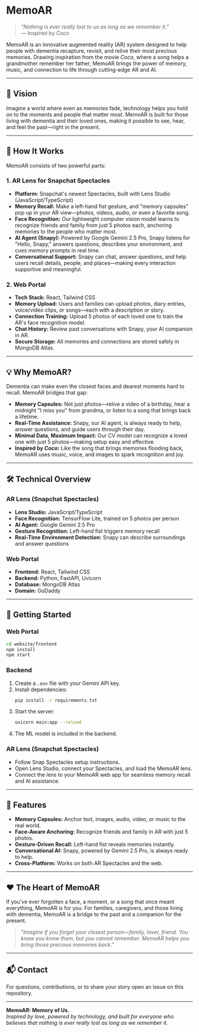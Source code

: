 # MemoAR

> *“Nothing is ever really lost to us as long as we remember it.”*  
> — Inspired by *Coco*

MemoAR is an innovative augmented reality (AR) system designed to help people with dementia recapture, revisit, and relive their most precious memories. Drawing inspiration from the movie *Coco*, where a song helps a grandmother remember her father, MemoAR brings the power of memory, music, and connection to life through cutting-edge AR and AI.

---

## 🌟 Vision

Imagine a world where even as memories fade, technology helps you hold on to the moments and people that matter most. MemoAR is built for those living with dementia and their loved ones, making it possible to see, hear, and feel the past—right in the present.

---

## 🧠 How It Works

MemoAR consists of two powerful parts:

### 1. **AR Lens for Snapchat Spectacles**
- **Platform:** Snapchat's newest Spectacles, built with Lens Studio (JavaScript/TypeScript)
- **Memory Recall:** Make a left-hand fist gesture, and "memory capsules" pop up in your AR view—photos, videos, audio, or even a favorite song.
- **Face Recognition:** Our lightweight computer vision model learns to recognize friends and family from just 5 photos each, anchoring memories to the people who matter most.
- **AI Agent (Snapy):** Powered by Google Gemini 2.5 Pro, Snapy listens for "Hello, Snapy," answers questions, describes your environment, and cues memory prompts in real time.
- **Conversational Support:** Snapy can chat, answer questions, and help users recall details, people, and places—making every interaction supportive and meaningful.

### 2. **Web Portal**
- **Tech Stack:** React, Tailwind CSS
- **Memory Upload:** Users and families can upload photos, diary entries, voice/video clips, or songs—each with a description or story.
- **Connection Training:** Upload 5 photos of each loved one to train the AR's face recognition model.
- **Chat History:** Review past conversations with Snapy, your AI companion in AR.
- **Secure Storage:** All memories and connections are stored safely in MongoDB Atlas.

---

## 💡 Why MemoAR?

Dementia can make even the closest faces and dearest moments hard to recall. MemoAR bridges that gap:
- **Memory Capsules:** Not just photos—relive a video of a birthday, hear a midnight "I miss you" from grandma, or listen to a song that brings back a lifetime.
- **Real-Time Assistance:** Snapy, our AI agent, is always ready to help, answer questions, and guide users through their day.
- **Minimal Data, Maximum Impact:** Our CV model can recognize a loved one with just 5 photos—making setup easy and effective.
- **Inspired by *Coco*:** Like the song that brings memories flooding back, MemoAR uses music, voice, and images to spark recognition and joy.

---

## 🛠️ Technical Overview

### AR Lens (Snapchat Spectacles)
- **Lens Studio:** JavaScript/TypeScript
- **Face Recognition:** TensorFlow Lite, trained on 5 photos per person
- **AI Agent:** Google Gemini 2.5 Pro
- **Gesture Recognition:** Left-hand fist triggers memory recall
- **Real-Time Environment Detection:** Snapy can describe surroundings and answer questions

### Web Portal
- **Frontend:** React, Tailwind CSS
- **Backend:** Python, FastAPI, Uvicorn
- **Database:** MongoDB Atlas
- **Domain:** GoDaddy 

---

## 🚀 Getting Started

### Web Portal

```bash
cd website/frontend
npm install
npm start
```

### Backend

1. Create a `.env` file with your Gemini API key.
2. Install dependencies:
    ```bash
    pip install -r requirements.txt
    ```
3. Start the server:
    ```bash
    uvicorn main:app --reload
    ```
4. The ML model is included in the backend.

### AR Lens (Snapchat Spectacles)

- Follow Snap Spectacles setup instructions.
- Open Lens Studio, connect your Spectacles, and load the MemoAR lens.
- Connect the lens to your MemoAR web app for seamless memory recall and AI assistance.

---

## 🧩 Features

- **Memory Capsules:** Anchor text, images, audio, video, or music to the real world.
- **Face-Aware Anchoring:** Recognize friends and family in AR with just 5 photos.
- **Gesture-Driven Recall:** Left-hand fist reveals memories instantly.
- **Conversational AI:** Snapy, powered by Gemini 2.5 Pro, is always ready to help.
- **Cross-Platform:** Works on both AR Spectacles and the web.

---

## ❤️ The Heart of MemoAR

If you've ever forgotten a face, a moment, or a song that once meant everything, MemoAR is for you. For families, caregivers, and those living with dementia, MemoAR is a bridge to the past and a companion for the present.

> *"Imagine if you forget your closest person—family, lover, friend. You know you know them, but you cannot remember. MemoAR helps you bring those precious memories back."*

---

## 📬 Contact

For questions, contributions, or to share your story open an issue on this repository.

---

**MemoAR: Memory of Us.**  
*Inspired by love, powered by technology, and built for everyone who believes that nothing is ever really lost as long as we remember it.*
